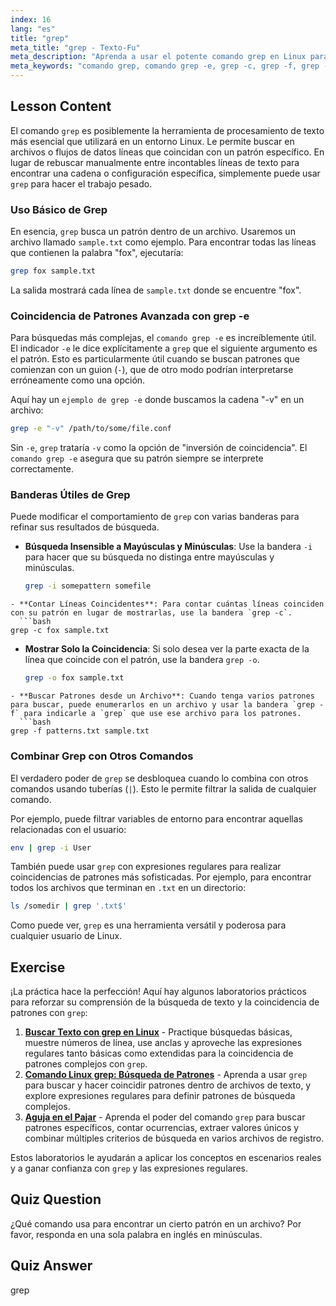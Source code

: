 ```yaml
---
index: 16
lang: "es"
title: "grep"
meta_title: "grep - Texto-Fu"
meta_description: "Aprenda a usar el potente comando grep en Linux para buscar patrones de texto. Esta guía cubre el uso básico, el comando grep -e, grep -c para contar y otras opciones esenciales para el procesamiento de texto eficaz."
meta_keywords: "comando grep, comando grep -e, grep -c, grep -f, grep -o, ejemplo grep -e, grep linux, buscar texto, coincidencia de patrones, procesamiento de texto, tutorial linux"
---
```


## Lesson Content

El comando `grep` es posiblemente la herramienta de procesamiento de texto más esencial que utilizará en un entorno Linux. Le permite buscar en archivos o flujos de datos líneas que coincidan con un patrón específico. En lugar de rebuscar manualmente entre incontables líneas de texto para encontrar una cadena o configuración específica, simplemente puede usar `grep` para hacer el trabajo pesado.

### Uso Básico de Grep

En esencia, `grep` busca un patrón dentro de un archivo. Usaremos un archivo llamado `sample.txt` como ejemplo. Para encontrar todas las líneas que contienen la palabra "fox", ejecutaría:

```bash
grep fox sample.txt
```

La salida mostrará cada línea de `sample.txt` donde se encuentre "fox".

### Coincidencia de Patrones Avanzada con grep -e

Para búsquedas más complejas, el `comando grep -e` es increíblemente útil. El indicador `-e` le dice explícitamente a `grep` que el siguiente argumento es el patrón. Esto es particularmente útil cuando se buscan patrones que comienzan con un guion (`-`), que de otro modo podrían interpretarse erróneamente como una opción.

Aquí hay un `ejemplo de grep -e` donde buscamos la cadena "-v" en un archivo:

```bash
grep -e "-v" /path/to/some/file.conf
```

Sin `-e`, `grep` trataría `-v` como la opción de "inversión de coincidencia". El `comando grep -e` asegura que su patrón siempre se interprete correctamente.

### Banderas Útiles de Grep

Puede modificar el comportamiento de `grep` con varias banderas para refinar sus resultados de búsqueda.

- **Búsqueda Insensible a Mayúsculas y Minúsculas**: Use la bandera `-i` para hacer que su búsqueda no distinga entre mayúsculas y minúsculas.

  ```bash
  grep -i somepattern somefile
  ```

````
- **Contar Líneas Coincidentes**: Para contar cuántas líneas coinciden con su patrón en lugar de mostrarlas, use la bandera `grep -c`.
  ```bash
grep -c fox sample.txt
````

- **Mostrar Solo la Coincidencia**: Si solo desea ver la parte exacta de la línea que coincide con el patrón, use la bandera `grep -o`.

  ```bash
  grep -o fox sample.txt
  ```

````
- **Buscar Patrones desde un Archivo**: Cuando tenga varios patrones para buscar, puede enumerarlos en un archivo y usar la bandera `grep -f` para indicarle a `grep` que use ese archivo para los patrones.
  ```bash
grep -f patterns.txt sample.txt
````

### Combinar Grep con Otros Comandos

El verdadero poder de `grep` se desbloquea cuando lo combina con otros comandos usando tuberías (`|`). Esto le permite filtrar la salida de cualquier comando.

Por ejemplo, puede filtrar variables de entorno para encontrar aquellas relacionadas con el usuario:

```bash
env | grep -i User
```

También puede usar `grep` con expresiones regulares para realizar coincidencias de patrones más sofisticadas. Por ejemplo, para encontrar todos los archivos que terminan en `.txt` en un directorio:

```bash
ls /somedir | grep '.txt$'
```

Como puede ver, `grep` es una herramienta versátil y poderosa para cualquier usuario de Linux.

## Exercise

¡La práctica hace la perfección! Aquí hay algunos laboratorios prácticos para reforzar su comprensión de la búsqueda de texto y la coincidencia de patrones con `grep`:

1. **[Buscar Texto con grep en Linux](https://labex.io/es/labs/comptia-search-text-with-grep-in-linux-590841)** - Practique búsquedas básicas, muestre números de línea, use anclas y aproveche las expresiones regulares tanto básicas como extendidas para la coincidencia de patrones complejos con `grep`.
2. **[Comando Linux grep: Búsqueda de Patrones](https://labex.io/es/labs/linux-linux-grep-command-pattern-searching-219192)** - Aprenda a usar `grep` para buscar y hacer coincidir patrones dentro de archivos de texto, y explore expresiones regulares para definir patrones de búsqueda complejos.
3. **[Aguja en el Pajar](https://labex.io/es/labs/linux-needle-in-the-haystack-388109)** - Aprenda el poder del comando `grep` para buscar patrones específicos, contar ocurrencias, extraer valores únicos y combinar múltiples criterios de búsqueda en varios archivos de registro.

Estos laboratorios le ayudarán a aplicar los conceptos en escenarios reales y a ganar confianza con `grep` y las expresiones regulares.

## Quiz Question

¿Qué comando usa para encontrar un cierto patrón en un archivo? Por favor, responda en una sola palabra en inglés en minúsculas.

## Quiz Answer

grep
